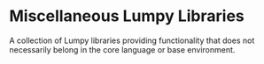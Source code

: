 # Miscellaneous Lumpy Libraries

A collection of Lumpy libraries providing functionality that does not
necessarily belong in the core language or base environment.
